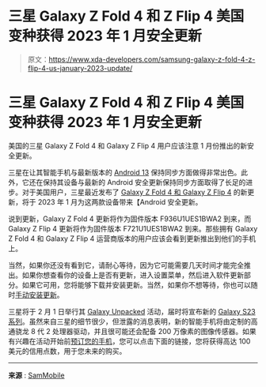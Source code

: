 # 三星 Galaxy Z Fold 4 和 Z Flip 4 美国变种获得 2023 年 1 月安全更新

> 原文：<https://www.xda-developers.com/samsung-galaxy-z-fold-4-z-flip-4-us-january-2023-update/>

# 三星 Galaxy Z Fold 4 和 Z Flip 4 美国变种获得 2023 年 1 月安全更新

美国的三星 Galaxy Z Fold 4 和 Galaxy Z Flip 4 用户应该注意 1 月份推出的新安全更新。

三星在让其智能手机与最新版本的 [Android 13](https://www.xda-developers.com/android-13/) 保持同步方面做得非常出色。此外，它还在保持其设备与最新的 Android 安全更新保持同步方面取得了长足的进步。对于美国用户，三星最近发布了 [Galaxy Z Fold 4 和 Galaxy Z Flip 4](https://www.xda-developers.com/samsung-galaxy-z-fold-4-vs-samsung-galaxy-z-flip-4/) 的新更新，将于 2023 年 1 月为这两款设备带来【Android 安全更新。

说到更新，Galaxy Z Fold 4 更新将作为固件版本 F936U1UES1BWA2 到来，而 Galaxy Z Flip 4 更新将作为固件版本 F721U1UES1BWA2 到来。那些拥有 Galaxy Z Fold 4 和 Galaxy Z Flip 4 运营商版本的用户应该会看到更新推出到他们的手机上。

当然，如果你还没有看到它，请耐心等待，因为它可能需要几天时间才能完全推出。如果你想查看你的设备上是否有更新，进入设置菜单，然后进入软件更新部分。如果它可用，您将能够下载并安装更新。当然，如果你不想等待，你也可以随时[手动安装更新](https://www.xda-developers.com/how-to-update-samsung-galaxy-smartphone/)。

三星将于 2 月 1 日举行其 [Galaxy Unpacked](https://www.xda-developers.com/samsung-galaxy-unpacked-2023-february-1/) 活动，届时将宣布新的 [Galaxy S23 系列](https://www.xda-developers.com/samsung-galaxy-s23/)。虽然来自三星的细节很少，但泄露的消息表明，新的智能手机将由定制的高通骁龙 8 代 2 处理器驱动，并且很可能还会配备 200 万像素的图像传感器。如果有兴趣在活动开始前[预订您的手机](https://www.xda-developers.com/how-to-reserve-the-samsung-galaxy-s23/)，您可以点击下面的链接，您将获得高达 100 美元的信用点数，用于您未来的购买。

* * *

**来源** : [SamMobile](https://www.sammobile.com/news/galaxy-z-fold-4-galaxy-z-flip-4-january-2023-security-update-us/)